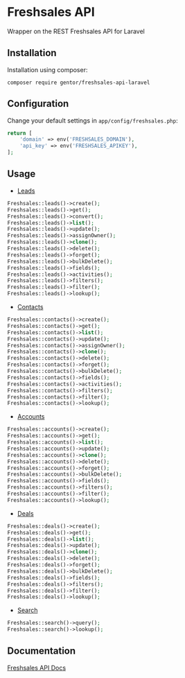 Freshsales API
==========

Wrapper on the REST Freshsales API for Laravel

Installation
------------

Installation using composer:

```
composer require gentor/freshsales-api-laravel
```

Configuration
-------------

Change your default settings in `app/config/freshsales.php`:

```php
return [
    'domain' => env('FRESHSALES_DOMAIN'),
    'api_key' => env('FRESHSALES_APIKEY'),
];
```

Usage
-----

* [Leads](https://www.freshsales.io/api/#leads)

```php
Freshsales::leads()->create();
Freshsales::leads()->get();
Freshsales::leads()->convert();
Freshsales::leads()->list();
Freshsales::leads()->update();
Freshsales::leads()->assignOwner();
Freshsales::leads()->clone();
Freshsales::leads()->delete();
Freshsales::leads()->forget();
Freshsales::leads()->bulkDelete();
Freshsales::leads()->fields();
Freshsales::leads()->activities();
Freshsales::leads()->filters();
Freshsales::leads()->filter();
Freshsales::leads()->lookup();
```

* [Contacts](https://www.freshsales.io/api/#contacts)

```php
Freshsales::contacts()->create();
Freshsales::contacts()->get();
Freshsales::contacts()->list();
Freshsales::contacts()->update();
Freshsales::contacts()->assignOwner();
Freshsales::contacts()->clone();
Freshsales::contacts()->delete();
Freshsales::contacts()->forget();
Freshsales::contacts()->bulkDelete();
Freshsales::contacts()->fields();
Freshsales::contacts()->activities();
Freshsales::contacts()->filters();
Freshsales::contacts()->filter();
Freshsales::contacts()->lookup();
```

* [Accounts](https://www.freshsales.io/api/#accounts)

```php
Freshsales::accounts()->create();
Freshsales::accounts()->get();
Freshsales::accounts()->list();
Freshsales::accounts()->update();
Freshsales::accounts()->clone();
Freshsales::accounts()->delete();
Freshsales::accounts()->forget();
Freshsales::accounts()->bulkDelete();
Freshsales::accounts()->fields();
Freshsales::accounts()->filters();
Freshsales::accounts()->filter();
Freshsales::accounts()->lookup();
```

* [Deals](https://www.freshsales.io/api/#deals)

```php
Freshsales::deals()->create();
Freshsales::deals()->get();
Freshsales::deals()->list();
Freshsales::deals()->update();
Freshsales::deals()->clone();
Freshsales::deals()->delete();
Freshsales::deals()->forget();
Freshsales::deals()->bulkDelete();
Freshsales::deals()->fields();
Freshsales::deals()->filters();
Freshsales::deals()->filter();
Freshsales::deals()->lookup();
```

* [Search](https://www.freshsales.io/api/#search)

```php
Freshsales::search()->query();
Freshsales::search()->lookup();
```

Documentation
-------------

[Freshsales API Docs](https://www.freshsales.io/api/)
